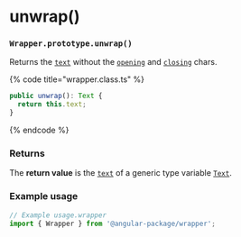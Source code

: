 # unwrap()

### `Wrapper.prototype.unwrap()`

Returns the [`text`](../../wrap/instance-accessors/#wrap.prototype.text) without the [`opening`](../../wrap/instance-accessors/#wrap.prototype.opening) and [`closing`](../../wrap/instance-accessors/#wrap.prototype.closing) chars.

{% code title="wrapper.class.ts" %}
```typescript
public unwrap(): Text {
  return this.text;
}
```
{% endcode %}

### Returns

The **return value** is the [`text`](../../wrap/instance-accessors/#wrap.prototype.text) of a generic type variable [`Text`](../generic-type-variables.md#wrapper-less-than...-text-...greater-than).

### Example usage

```typescript
// Example usage.wrapper
import { Wrapper } from '@angular-package/wrapper';


```
